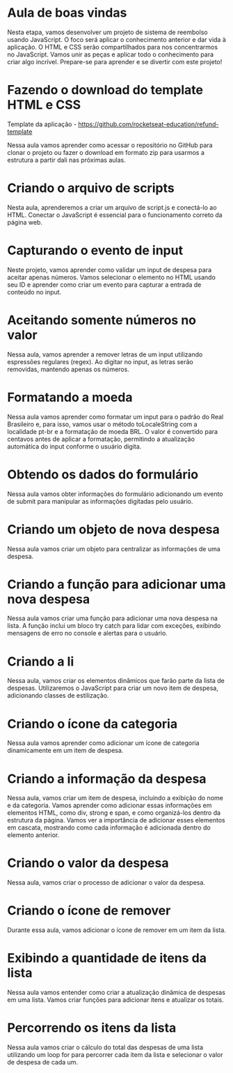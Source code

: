 # Aula de boas vindas
Nesta etapa, vamos desenvolver um projeto de sistema de reembolso usando JavaScript. O foco será aplicar o conhecimento anterior e dar vida à aplicação. O HTML e CSS serão compartilhados para nos concentrarmos no JavaScript. Vamos unir as peças e aplicar todo o conhecimento para criar algo incrível. Prepare-se para aprender e se divertir com este projeto! 

# Fazendo o download do template HTML e CSS
Template da aplicação - https://github.com/rocketseat-education/refund-template

Nessa aula vamos aprender como acessar o repositório no GitHub para clonar o projeto ou fazer o download em formato zip para usarmos a estrutura a partir dali nas próximas aulas.

# Criando o arquivo de scripts
Nesta aula, aprenderemos a criar um arquivo de script.js e conectá-lo ao HTML. Conectar o JavaScript é essencial para o funcionamento correto da página web.

# Capturando o evento de input
Neste projeto, vamos aprender como validar um input de despesa para aceitar apenas números. Vamos selecionar o elemento no HTML usando seu ID e aprender como criar um evento para capturar a entrada de conteúdo no input.

# Aceitando somente números no valor
Nessa aula, vamos aprender a remover letras de um input utilizando espressões regulares (regex). Ao digitar no input, as letras serão removidas, mantendo apenas os números.

# Formatando a moeda
Nessa aula vamos aprender como formatar um input para o padrão do Real Brasileiro e, para isso, vamos usar o método toLocaleString com a localidade pt-br e a formatação de moeda BRL. O valor é convertido para centavos antes de aplicar a formatação, permitindo a atualização automática do input conforme o usuário digita.

# Obtendo os dados do formulário
Nessa aula vamos obter informações do formulário adicionando um evento de submit para manipular as informações digitadas pelo usuário.

# Criando um objeto de nova despesa
Nessa aula vamos criar um objeto para centralizar as informações de uma despesa.

# Criando a função para adicionar uma nova despesa
Nessa aula vamos criar uma função para adicionar uma nova despesa na lista. A função inclui um bloco try catch para lidar com exceções, exibindo mensagens de erro no console e alertas para o usuário.

# Criando a li
Nessa aula, vamos criar os elementos dinâmicos que farão parte da lista de despesas. Utilizaremos o JavaScript para criar um novo item de despesa, adicionando classes de estilização.

# Criando o ícone da categoria
Nessa aula vamos aprender como adicionar um ícone de categoria dinamicamente em um item de despesa.

# Criando a informação da despesa
Nessa aula, vamos criar um item de despesa, incluindo a exibição do nome e da categoria. Vamos aprender como adicionar essas informações em elementos HTML, como div, strong e span, e como organizá-los dentro da estrutura da página. Vamos ver a importância de adicionar esses elementos em cascata, mostrando como cada informação é adicionada dentro do elemento anterior.

# Criando o valor da despesa
Nessa aula, vamos criar o processo de adicionar o valor da despesa.

# Criando o ícone de remover
Durante essa aula, vamos adicionar o ícone de remover em um item da lista. 

# Exibindo a quantidade de itens da lista
Nessa aula vamos entender como criar a atualização dinâmica de despesas em uma lista. Vamos criar funções para adicionar itens e atualizar os totais.

# Percorrendo os itens da lista
Nessa aula vamos criar o cálculo do total das despesas de uma lista utilizando um loop for para percorrer cada item da lista e selecionar o valor de despesa de cada um. 
